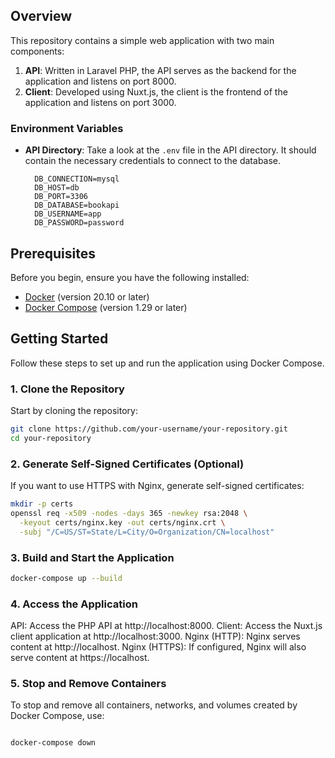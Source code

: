 ## Overview

This repository contains a simple web application with two main components:

1. **API**: Written in Laravel PHP, the API serves as the backend for the application and listens on port 8000.
2. **Client**: Developed using Nuxt.js, the client is the frontend of the application and listens on port 3000.

### Environment Variables

- **API Directory**: Take a look at the `.env` file in the API directory. It should contain the necessary credentials to connect to the database.

  ```env
    DB_CONNECTION=mysql
    DB_HOST=db
    DB_PORT=3306
    DB_DATABASE=bookapi
    DB_USERNAME=app
    DB_PASSWORD=password
  ```

## Prerequisites

Before you begin, ensure you have the following installed:

- [Docker](https://docs.docker.com/get-docker/) (version 20.10 or later)
- [Docker Compose](https://docs.docker.com/compose/install/) (version 1.29 or later)

## Getting Started

Follow these steps to set up and run the application using Docker Compose.

### 1. Clone the Repository

Start by cloning the repository:

```bash
git clone https://github.com/your-username/your-repository.git
cd your-repository
```
### 2.  Generate Self-Signed Certificates (Optional)

If you want to use HTTPS with Nginx, generate self-signed certificates:

```bash
mkdir -p certs
openssl req -x509 -nodes -days 365 -newkey rsa:2048 \
  -keyout certs/nginx.key -out certs/nginx.crt \
  -subj "/C=US/ST=State/L=City/O=Organization/CN=localhost"

```

### 3. Build and Start the Application

```bash 
docker-compose up --build
```
### 4. Access the Application

API: Access the PHP API at http://localhost:8000.
Client: Access the Nuxt.js client application at http://localhost:3000.
Nginx (HTTP): Nginx serves content at http://localhost.
Nginx (HTTPS): If configured, Nginx will also serve content at https://localhost.

### 5. Stop and Remove Containers

To stop and remove all containers, networks, and volumes created by Docker Compose, use:

```bash

docker-compose down
``` 

